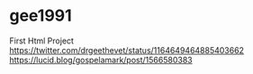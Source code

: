 # gee1991
First Html Project
https://twitter.com/drgeethevet/status/1164649464885403662
https://lucid.blog/gospelamark/post/1566580383
